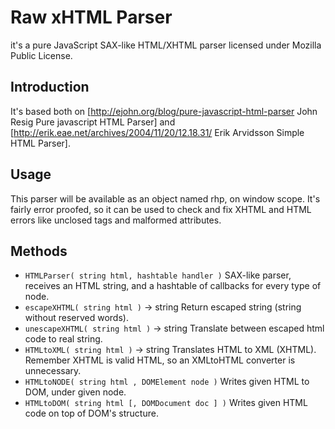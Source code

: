 Raw xHTML Parser
===============
it's a pure JavaScript SAX-like HTML/XHTML parser  licensed under Mozilla Public License.

Introduction
------------
It's based both on [http://ejohn.org/blog/pure-javascript-html-parser John Resig Pure javascript HTML Parser] and [http://erik.eae.net/archives/2004/11/20/12.18.31/ Erik Arvidsson Simple HTML Parser].

Usage
-----
This parser will be available as an object named rhp, on window scope. It's fairly error proofed, so it can be used to check and fix XHTML and HTML errors like unclosed tags and malformed attributes.

Methods
-------
  * `HTMLParser( string html, hashtable handler )`
    SAX-like parser, receives an HTML string, and a hashtable of callbacks for every type of node.
  * `escapeXHTML( string html )` -> string
    Return escaped string (string without reserved words).
  * `unescapeXHTML( string html )` -> string
    Translate between escaped html code to real string.
  * `HTMLtoXML( string html )` -> string
    Translates HTML to XML (XHTML). Remember XHTML is valid HTML, so an XMLtoHTML converter is unnecessary.
  * `HTMLtoNODE( string html , DOMElement node )` 
    Writes given HTML to DOM, under given node.
  * `HTMLtoDOM( string html [, DOMDocument doc ] )`
    Writes given HTML code on top of DOM's structure.
    
